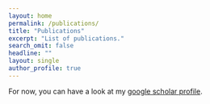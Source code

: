 ```yaml
---
layout: home
permalink: /publications/
title: "Publications"
excerpt: "List of publications."
search_omit: false
headline: ""
layout: single
author_profile: true
---
```


For now, you can have a look at my [google scholar profile](https://scholar.google.de/citations?user=gTp8sX8AAAAJ&hl=en).
